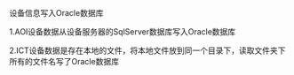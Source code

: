 设备信息写入Oracle数据库

1.AOI设备数据从设备服务器的SqlServer数据库写入Oracle数据库

2.ICT设备数据是存在本地的文件，将本地文件放到同一个目录下，读取文件夹下所有的文件名写了Oracle数据库